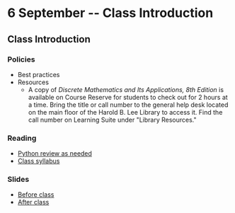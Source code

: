 # 6 September -- Class Introduction

## Class Introduction

### Policies
- Best practices
- Resources
  - A copy of *Discrete Mathematics and Its Applications, 8th Edition* is available on Course Reserve for students to check out for 2 hours at a time. Bring the title or call number to the general help desk located on the main floor of the Harold B. Lee Library to access it. Find the call number on Learning Suite under "Library Resources."

### Reading
- <a href="https://www.python.org/about/gettingstarted/" target="_blank">Python review as needed</a>
- <a href="../../Syllabus.md" target="_blank">Class syllabus</a>

### Slides
- <a href="CS236_Introduction_fall2023.pptx" target="_blank">Before class</a>
- <a href="CS236_Introduction_fall2023_after_class.pptx" target="_blank">After class</a>
